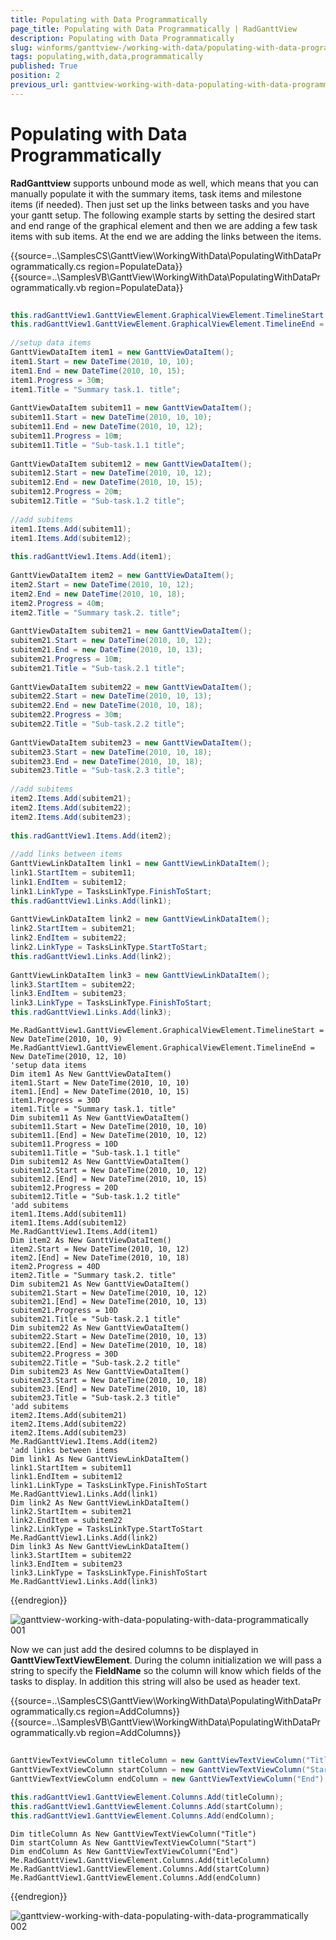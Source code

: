 ```yaml
---
title: Populating with Data Programmatically
page_title: Populating with Data Programmatically | RadGanttView
description: Populating with Data Programmatically
slug: winforms/ganttview-/working-with-data/populating-with-data-programmatically
tags: populating,with,data,programmatically
published: True
position: 2
previous_url: ganttview-working-with-data-populating-with-data-programmatically
---
```


# Populating with Data Programmatically

__RadGanttview__ supports unbound mode as well, which means that you can manually populate it with the summary items, task items and milestone items (if needed). Then just set up the links between tasks and you have your gantt setup. The following example starts by setting the desired start and end range of the graphical element and then we are adding a few task items with sub items. At the end we are adding the links between the items.
        

{{source=..\SamplesCS\GanttView\WorkingWithData\PopulatingWithDataProgrammatically.cs region=PopulateData}} 
{{source=..\SamplesVB\GanttView\WorkingWithData\PopulatingWithDataProgrammatically.vb region=PopulateData}} 

````C#
            
this.radGanttView1.GanttViewElement.GraphicalViewElement.TimelineStart = new DateTime(2010, 10, 9);
this.radGanttView1.GanttViewElement.GraphicalViewElement.TimelineEnd = new DateTime(2010, 12, 10);
            
//setup data items
GanttViewDataItem item1 = new GanttViewDataItem();
item1.Start = new DateTime(2010, 10, 10);
item1.End = new DateTime(2010, 10, 15);
item1.Progress = 30m;
item1.Title = "Summary task.1. title";
            
GanttViewDataItem subitem11 = new GanttViewDataItem();
subitem11.Start = new DateTime(2010, 10, 10);
subitem11.End = new DateTime(2010, 10, 12);
subitem11.Progress = 10m;
subitem11.Title = "Sub-task.1.1 title";
            
GanttViewDataItem subitem12 = new GanttViewDataItem();
subitem12.Start = new DateTime(2010, 10, 12);
subitem12.End = new DateTime(2010, 10, 15);
subitem12.Progress = 20m;
subitem12.Title = "Sub-task.1.2 title";
            
//add subitems
item1.Items.Add(subitem11);
item1.Items.Add(subitem12);
            
this.radGanttView1.Items.Add(item1);
            
GanttViewDataItem item2 = new GanttViewDataItem();
item2.Start = new DateTime(2010, 10, 12);
item2.End = new DateTime(2010, 10, 18);
item2.Progress = 40m;
item2.Title = "Summary task.2. title";
            
GanttViewDataItem subitem21 = new GanttViewDataItem();
subitem21.Start = new DateTime(2010, 10, 12);
subitem21.End = new DateTime(2010, 10, 13);
subitem21.Progress = 10m;
subitem21.Title = "Sub-task.2.1 title";
            
GanttViewDataItem subitem22 = new GanttViewDataItem();
subitem22.Start = new DateTime(2010, 10, 13);
subitem22.End = new DateTime(2010, 10, 18);
subitem22.Progress = 30m;
subitem22.Title = "Sub-task.2.2 title";
            
GanttViewDataItem subitem23 = new GanttViewDataItem();
subitem23.Start = new DateTime(2010, 10, 18);
subitem23.End = new DateTime(2010, 10, 18);
subitem23.Title = "Sub-task.2.3 title";
            
//add subitems
item2.Items.Add(subitem21);
item2.Items.Add(subitem22);
item2.Items.Add(subitem23);
            
this.radGanttView1.Items.Add(item2);
            
//add links between items
GanttViewLinkDataItem link1 = new GanttViewLinkDataItem();
link1.StartItem = subitem11;
link1.EndItem = subitem12;
link1.LinkType = TasksLinkType.FinishToStart;
this.radGanttView1.Links.Add(link1);
            
GanttViewLinkDataItem link2 = new GanttViewLinkDataItem();
link2.StartItem = subitem21;
link2.EndItem = subitem22;
link2.LinkType = TasksLinkType.StartToStart;
this.radGanttView1.Links.Add(link2);
            
GanttViewLinkDataItem link3 = new GanttViewLinkDataItem();
link3.StartItem = subitem22;
link3.EndItem = subitem23;
link3.LinkType = TasksLinkType.FinishToStart;
this.radGanttView1.Links.Add(link3);

````
````VB.NET
Me.RadGanttView1.GanttViewElement.GraphicalViewElement.TimelineStart = New DateTime(2010, 10, 9)
Me.RadGanttView1.GanttViewElement.GraphicalViewElement.TimelineEnd = New DateTime(2010, 12, 10)
'setup data items
Dim item1 As New GanttViewDataItem()
item1.Start = New DateTime(2010, 10, 10)
item1.[End] = New DateTime(2010, 10, 15)
item1.Progress = 30D
item1.Title = "Summary task.1. title"
Dim subitem11 As New GanttViewDataItem()
subitem11.Start = New DateTime(2010, 10, 10)
subitem11.[End] = New DateTime(2010, 10, 12)
subitem11.Progress = 10D
subitem11.Title = "Sub-task.1.1 title"
Dim subitem12 As New GanttViewDataItem()
subitem12.Start = New DateTime(2010, 10, 12)
subitem12.[End] = New DateTime(2010, 10, 15)
subitem12.Progress = 20D
subitem12.Title = "Sub-task.1.2 title"
'add subitems
item1.Items.Add(subitem11)
item1.Items.Add(subitem12)
Me.RadGanttView1.Items.Add(item1)
Dim item2 As New GanttViewDataItem()
item2.Start = New DateTime(2010, 10, 12)
item2.[End] = New DateTime(2010, 10, 18)
item2.Progress = 40D
item2.Title = "Summary task.2. title"
Dim subitem21 As New GanttViewDataItem()
subitem21.Start = New DateTime(2010, 10, 12)
subitem21.[End] = New DateTime(2010, 10, 13)
subitem21.Progress = 10D
subitem21.Title = "Sub-task.2.1 title"
Dim subitem22 As New GanttViewDataItem()
subitem22.Start = New DateTime(2010, 10, 13)
subitem22.[End] = New DateTime(2010, 10, 18)
subitem22.Progress = 30D
subitem22.Title = "Sub-task.2.2 title"
Dim subitem23 As New GanttViewDataItem()
subitem23.Start = New DateTime(2010, 10, 18)
subitem23.[End] = New DateTime(2010, 10, 18)
subitem23.Title = "Sub-task.2.3 title"
'add subitems
item2.Items.Add(subitem21)
item2.Items.Add(subitem22)
item2.Items.Add(subitem23)
Me.RadGanttView1.Items.Add(item2)
'add links between items
Dim link1 As New GanttViewLinkDataItem()
link1.StartItem = subitem11
link1.EndItem = subitem12
link1.LinkType = TasksLinkType.FinishToStart
Me.RadGanttView1.Links.Add(link1)
Dim link2 As New GanttViewLinkDataItem()
link2.StartItem = subitem21
link2.EndItem = subitem22
link2.LinkType = TasksLinkType.StartToStart
Me.RadGanttView1.Links.Add(link2)
Dim link3 As New GanttViewLinkDataItem()
link3.StartItem = subitem22
link3.EndItem = subitem23
link3.LinkType = TasksLinkType.FinishToStart
Me.RadGanttView1.Links.Add(link3)

````

{{endregion}} 


![ganttview-working-with-data-populating-with-data-programmatically 001](images/ganttview-working-with-data-populating-with-data-programmatically001.png)

Now we can just add the desired columns to be displayed in __GanttViewTextViewElement__. During the column initialization we will pass a string to specify the __FieldName__ so the column will know which fields of the tasks to display. In addition this string will also be used as header text.

{{source=..\SamplesCS\GanttView\WorkingWithData\PopulatingWithDataProgrammatically.cs region=AddColumns}} 
{{source=..\SamplesVB\GanttView\WorkingWithData\PopulatingWithDataProgrammatically.vb region=AddColumns}} 

````C#
            
GanttViewTextViewColumn titleColumn = new GanttViewTextViewColumn("Title");
GanttViewTextViewColumn startColumn = new GanttViewTextViewColumn("Start");
GanttViewTextViewColumn endColumn = new GanttViewTextViewColumn("End");
            
this.radGanttView1.GanttViewElement.Columns.Add(titleColumn);
this.radGanttView1.GanttViewElement.Columns.Add(startColumn);
this.radGanttView1.GanttViewElement.Columns.Add(endColumn);

````
````VB.NET
Dim titleColumn As New GanttViewTextViewColumn("Title")
Dim startColumn As New GanttViewTextViewColumn("Start")
Dim endColumn As New GanttViewTextViewColumn("End")
Me.RadGanttView1.GanttViewElement.Columns.Add(titleColumn)
Me.RadGanttView1.GanttViewElement.Columns.Add(startColumn)
Me.RadGanttView1.GanttViewElement.Columns.Add(endColumn)

````

{{endregion}} 

![ganttview-working-with-data-populating-with-data-programmatically 002](images/ganttview-working-with-data-populating-with-data-programmatically002.png)

